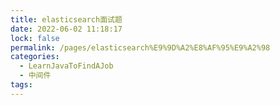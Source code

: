 ```yaml
---
title: elasticsearch面试题
date: 2022-06-02 11:18:17
lock: false
permalink: /pages/elasticsearch%E9%9D%A2%E8%AF%95%E9%A2%98
categories:
  - LearnJavaToFindAJob
  - 中间件
tags:
---
```


